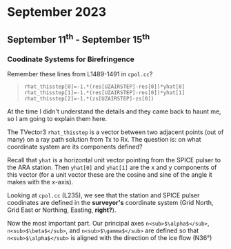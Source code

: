 # September 2023

## September 11<sup>th</sup> - September 15<sup>th</sup>

### Coodinate Systems for Birefringence 

Remember these lines from L1489-1491 in `cpol.cc`?

> `rhat_thisstep[0]=-1.*(res[UZAIRSTEP]-res[0])*yhat[0]`
        `rhat_thisstep[1]=-1.*(res[UZAIRSTEP]-res[0])*yhat[1]`
        `rhat_thisstep[2]=-1.*(zs[UZAIRSTEP]-zs[0])`

At the time I didn't understand the details and they came back to haunt me, so I am going to explain them here. 

The TVector3 `rhat_thisstep` is a vector between two adjacent points (out of many) on a ray path solution from Tx to Rx. The question is: on what coordinate system are its components defined? 

Recall that `yhat` is a horizontal unit vector pointing from the SPICE pulser to the ARA station. Then `yhat[0]` and `yhat[1]` are the x and y components of this vector (for a unit vector these are the cosine and sine of the angle it makes with the x-axis). 

Looking at `cpol.cc` (L235), we see that the station and SPICE pulser coodinates are defined in the **surveyor's** coordinate system (Grid North, Grid East or Northing, Easting, **right?**).

Now the most important part. Our principal axes `n<sub>$\alpha$</sub>`, `n<sub>$\beta$</sub>`, and `n<sub>$\gamma$</sub>` are defined so that `n<sub>$\alpha$</sub>` is aligned with the direction of the ice flow (N36°)
